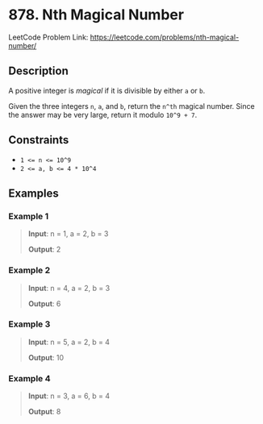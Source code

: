 # 878. Nth Magical Number

LeetCode Problem Link: <https://leetcode.com/problems/nth-magical-number/>

## Description

A positive integer is *magical* if it is divisible by either `a` or `b`.

Given the three integers `n`, `a`, and `b`, return the `n^th` magical number. Since the answer may be very large, return it modulo `10^9 + 7`.

## Constraints

- `1 <= n <= 10^9`
- `2 <= a, b <= 4 * 10^4`

## Examples

### Example 1

> **Input**: n = 1, a = 2, b = 3
>
> **Output**: 2

### Example 2

> **Input**: n = 4, a = 2, b = 3
>
> **Output**: 6

### Example 3

> **Input**: n = 5, a = 2, b = 4
>
> **Output**: 10

### Example 4

> **Input**: n = 3, a = 6, b = 4
>
> **Output**: 8
